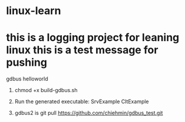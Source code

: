 # linux-learn
this is a logging project for leaning linux
this is a test message for pushing
=======
gdbus helloworld

1. chmod +x build-gdbus.sh
2. Run the generated executable: SrvExample   CltExample

3. gdbus2 is
   git pull  https://github.com/chiehmin/gdbus_test.git

